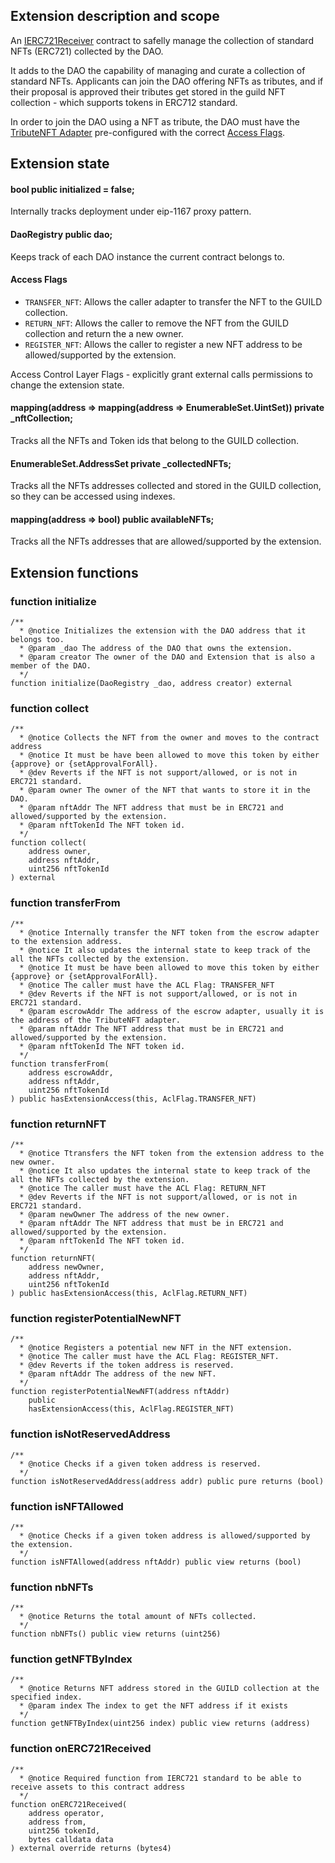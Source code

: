## Extension description and scope

An [IERC721Receiver](https://docs.openzeppelin.com/contracts/3.x/api/token/erc721#IERC721Receiver) contract to safelly manage the collection of standard NFTs (ERC721) collected by the DAO.

It adds to the DAO the capability of managing and curate a collection of standard NFTs. Applicants can join the DAO offering NFTs as tributes, and if their proposal is approved their tributes get stored in the guild NFT collection - which supports tokens in ERC712 standard.

In order to join the DAO using a NFT as tribute, the DAO must have the [TributeNFT Adapter](https://github.com/openlawteam/molochv3-contracts/blob/master/docs/adapters/TributeNFT.md) pre-configured with the correct [Access Flags](#access-flags).

## Extension state

#### bool public initialized = false;

Internally tracks deployment under eip-1167 proxy pattern.

#### DaoRegistry public dao;

Keeps track of each DAO instance the current contract belongs to.

#### Access Flags

- `TRANSFER_NFT`: Allows the caller adapter to transfer the NFT to the GUILD collection.
- `RETURN_NFT`: Allows the caller to remove the NFT from the GUILD collection and return the a new owner.
- `REGISTER_NFT`: Allows the caller to register a new NFT address to be allowed/supported by the extension.

Access Control Layer Flags - explicitly grant external calls permissions to change the extension state.

#### mapping(address => mapping(address => EnumerableSet.UintSet)) private \_nftCollection;

Tracks all the NFTs and Token ids that belong to the GUILD collection.

#### EnumerableSet.AddressSet private \_collectedNFTs;

Tracks all the NFTs addresses collected and stored in the GUILD collection, so they can be accessed using indexes.

#### mapping(address => bool) public availableNFTs;

Tracks all the NFTs addresses that are allowed/supported by the extension.

## Extension functions

### function initialize

```solidity
/**
  * @notice Initializes the extension with the DAO address that it belongs too.
  * @param _dao The address of the DAO that owns the extension.
  * @param creator The owner of the DAO and Extension that is also a member of the DAO.
  */
function initialize(DaoRegistry _dao, address creator) external
```

### function collect

```solitidy
/**
  * @notice Collects the NFT from the owner and moves to the contract address
  * @notice It must be have been allowed to move this token by either {approve} or {setApprovalForAll}.
  * @dev Reverts if the NFT is not support/allowed, or is not in ERC721 standard.
  * @param owner The owner of the NFT that wants to store it in the DAO.
  * @param nftAddr The NFT address that must be in ERC721 and allowed/supported by the extension.
  * @param nftTokenId The NFT token id.
  */
function collect(
    address owner,
    address nftAddr,
    uint256 nftTokenId
) external
```

### function transferFrom

```solidity
/**
  * @notice Internally transfer the NFT token from the escrow adapter to the extension address.
  * @notice It also updates the internal state to keep track of the all the NFTs collected by the extension.
  * @notice It must be have been allowed to move this token by either {approve} or {setApprovalForAll}.
  * @notice The caller must have the ACL Flag: TRANSFER_NFT
  * @dev Reverts if the NFT is not support/allowed, or is not in ERC721 standard.
  * @param escrowAddr The address of the escrow adapter, usually it is the address of the TributeNFT adapter.
  * @param nftAddr The NFT address that must be in ERC721 and allowed/supported by the extension.
  * @param nftTokenId The NFT token id.
  */
function transferFrom(
    address escrowAddr,
    address nftAddr,
    uint256 nftTokenId
) public hasExtensionAccess(this, AclFlag.TRANSFER_NFT)
```

### function returnNFT

```solidity
/**
  * @notice Ttransfers the NFT token from the extension address to the new owner.
  * @notice It also updates the internal state to keep track of the all the NFTs collected by the extension.
  * @notice The caller must have the ACL Flag: RETURN_NFT
  * @dev Reverts if the NFT is not support/allowed, or is not in ERC721 standard.
  * @param newOwner The address of the new owner.
  * @param nftAddr The NFT address that must be in ERC721 and allowed/supported by the extension.
  * @param nftTokenId The NFT token id.
  */
function returnNFT(
    address newOwner,
    address nftAddr,
    uint256 nftTokenId
) public hasExtensionAccess(this, AclFlag.RETURN_NFT)
```

### function registerPotentialNewNFT

```solidity
/**
  * @notice Registers a potential new NFT in the NFT extension.
  * @notice The caller must have the ACL Flag: REGISTER_NFT.
  * @dev Reverts if the token address is reserved.
  * @param nftAddr The address of the new NFT.
  */
function registerPotentialNewNFT(address nftAddr)
    public
    hasExtensionAccess(this, AclFlag.REGISTER_NFT)
```

### function isNotReservedAddress

```solidity
/**
  * @notice Checks if a given token address is reserved.
  */
function isNotReservedAddress(address addr) public pure returns (bool)
```

### function isNFTAllowed

```solidity
/**
  * @notice Checks if a given token address is allowed/supported by the extension.
  */
function isNFTAllowed(address nftAddr) public view returns (bool)
```

### function nbNFTs

```solidity
/**
  * @notice Returns the total amount of NFTs collected.
  */
function nbNFTs() public view returns (uint256)
```

### function getNFTByIndex

```solidity
/**
  * @notice Returns NFT address stored in the GUILD collection at the specified index.
  * @param index The index to get the NFT address if it exists
  */
function getNFTByIndex(uint256 index) public view returns (address)
```

### function onERC721Received

```solidity
/**
  * @notice Required function from IERC721 standard to be able to receive assets to this contract address
  */
function onERC721Received(
    address operator,
    address from,
    uint256 tokenId,
    bytes calldata data
) external override returns (bytes4)
```
